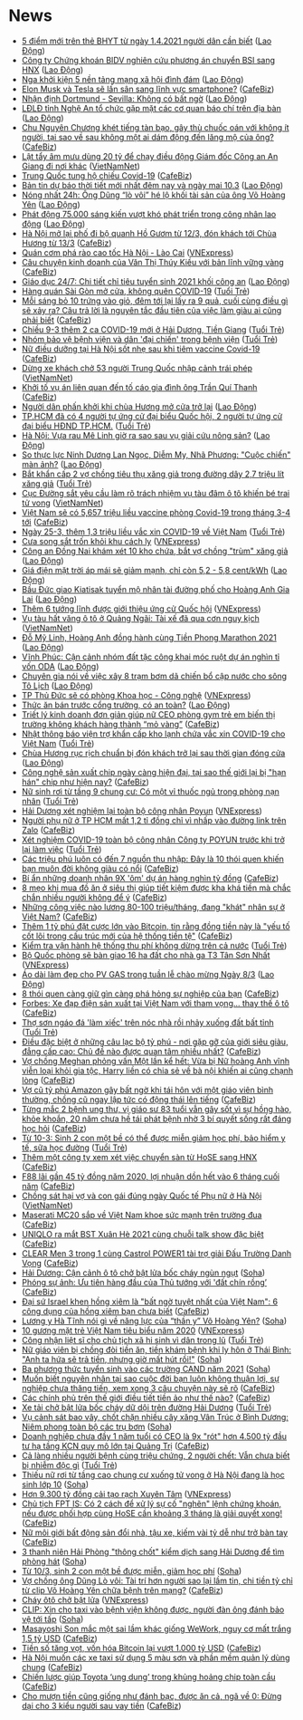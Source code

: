 # News

- [5 điểm mới trên thẻ BHYT từ ngày 1.4.2021 người dân cần biết](https://laodong.vn/ban-doc/5-diem-moi-tren-the-bhyt-tu-ngay-142021-nguoi-dan-can-biet-887457.ldo) ([Lao Động](https://laodong.vn))
- [Công ty Chứng khoán BIDV nghiên cứu phương án chuyển BSI sang HNX](https://laodong.vn/kinh-te/cong-ty-chung-khoan-bidv-nghien-cuu-phuong-an-chuyen-bsi-sang-hnx-887449.ldo) ([Lao Động](https://laodong.vn))
- [Nga khởi kiện 5 nền tảng mạng xã hội đình đám](https://laodong.vn/the-gioi/nga-khoi-kien-5-nen-tang-mang-xa-hoi-dinh-dam-887454.ldo) ([Lao Động](https://laodong.vn))
- [Elon Musk và Tesla sẽ lấn sân sang lĩnh vực smartphone?](https://cafebiz.vn/elon-musk-va-tesla-se-lan-san-sang-linh-vuc-smartphone-20210309184621241.chn) ([CafeBiz](https://cafebiz.vn))
- [Nhận định Dortmund - Sevilla: Không có bất ngờ](https://laodong.vn/bong-da-quoc-te/nhan-dinh-dortmund-sevilla-khong-co-bat-ngo-887442.ldo) ([Lao Động](https://laodong.vn))
- [LĐLĐ tỉnh Nghệ An tổ chức gặp mặt các cơ quan báo chí trên địa bàn](https://laodong.vn/cong-doan/ldld-tinh-nghe-an-to-chuc-gap-mat-cac-co-quan-bao-chi-tren-dia-ban-887406.ldo) ([Lao Động](https://laodong.vn))
- [Chu Nguyên Chương khét tiếng tàn bạo, gây thù chuốc oán với không ít người, tại sao về sau không một ai dám động đến lăng mộ của ông?](https://cafebiz.vn/chu-nguyen-chuong-khet-tieng-tan-bao-gay-thu-chuoc-oan-voi-khong-it-nguoi-tai-sao-ve-sau-khong-mot-ai-dam-dong-den-lang-mo-cua-ong-2021030915132976.chn) ([CafeBiz](https://cafebiz.vn))
- [Lật tẩy âm mưu dùng 20 tỷ để chạy điều động Giám đốc Công an An Giang đi nơi khác](http://vietnamnet.vn/vn/thoi-su/lat-tay-am-muu-dung-20-ty-de-chay-dieu-dong-giam-doc-cong-an-an-giang-di-noi-khac-718415.html) ([VietNamNet](https://vietnamnet.vn))
- [Trung Quốc tung hộ chiếu Covid-19](https://cafebiz.vn/trung-quoc-tung-ho-chieu-covid-19-20210309184249327.chn) ([CafeBiz](https://cafebiz.vn))
- [Bản tin dự báo thời tiết mới nhất đêm nay và ngày mai 10.3](https://laodong.vn/video/ban-tin-du-bao-thoi-tiet-moi-nhat-dem-nay-va-ngay-mai-103-887313.ldo) ([Lao Động](https://laodong.vn))
- [Nóng nhất 24h: Ông Dũng “lò vôi” hé lộ khối tài sản của ông Võ Hoàng Yên](https://laodong.vn/video-thoi-su/nong-nhat-24h-ong-dung-lo-voi-he-lo-khoi-tai-san-cua-ong-vo-hoang-yen-887378.ldo) ([Lao Động](https://laodong.vn))
- [Phát động 75.000 sáng kiến vượt khó phát triển trong công nhân lao động](https://laodong.vn/video-thoi-su/phat-dong-75000-sang-kien-vuot-kho-phat-trien-trong-cong-nhan-lao-dong-887372.ldo) ([Lao Động](https://laodong.vn))
- [Hà Nội mở lại phố đi bộ quanh Hồ Gươm từ 12/3, đón khách tới Chùa Hương từ 13/3](https://cafebiz.vn/ha-noi-mo-lai-pho-di-bo-quanh-ho-guom-tu-12-3-don-khach-toi-chua-huong-tu-13-3-20210309184038416.chn) ([CafeBiz](https://cafebiz.vn))
- [Quán cơm phá rào cao tốc Hà Nội - Lào Cai](https://vnexpress.net/quan-com-pha-rao-cao-toc-ha-noi-lao-cai-4245957.html) ([VNExpress](https://vnexpress.net))
- [Câu chuyện kinh doanh của Văn Thị Thúy Kiều với bản lĩnh vững vàng](https://cafebiz.vn/cau-chuyen-kinh-doanh-cua-van-thi-thuy-kieu-voi-ban-linh-vung-vang-20210309162040307.chn) ([CafeBiz](https://cafebiz.vn))
- [Giáo dục 24/7: Chi tiết chỉ tiêu tuyển sinh 2021 khối công an](https://laodong.vn/video-thoi-su/giao-duc-247-chi-tiet-chi-tieu-tuyen-sinh-2021-khoi-cong-an-887394.ldo) ([Lao Động](https://laodong.vn))
- [Hàng quán Sài Gòn mở cửa, không quên COVID-19](https://tuoitre.vn/hang-quan-sai-gon-mo-cua-khong-quen-covid-19-20210309183942122.htm) ([Tuổi Trẻ](https://tuoitre.vn))
- [Mỗi sáng bỏ 10 trứng vào giỏ, đêm tới lại lấy ra 9 quả, cuối cùng điều gì sẽ xảy ra? Câu trả lời là nguyên tắc đầu tiên của việc làm giàu ai cũng phải biết](https://cafebiz.vn/moi-sang-bo-10-trung-vao-gio-dem-toi-lai-lay-ra-9-qua-cuoi-cung-dieu-gi-se-xay-ra-cau-tra-loi-la-nguyen-tac-dau-tien-cua-viec-lam-giau-ai-cung-phai-biet-20210309151900964.chn) ([CafeBiz](https://cafebiz.vn))
- [Chiều 9-3 thêm 2 ca COVID-19 mới ở Hải Dương, Tiền Giang](https://tuoitre.vn/chieu-9-3-them-2-ca-covid-19-moi-o-hai-duong-tien-giang-20210309190956358.htm) ([Tuổi Trẻ](https://tuoitre.vn))
- [Nhóm bảo vệ bệnh viện và dân 'đại chiến' trong bệnh viện](https://tuoitre.vn/nhom-bao-ve-benh-vien-va-dan-dai-chien-trong-benh-vien-20210309190234144.htm) ([Tuổi Trẻ](https://tuoitre.vn))
- [Nữ điều dưỡng tại Hà Nội sốt nhẹ sau khi tiêm vaccine Covid-19](https://cafebiz.vn/nu-dieu-duong-tai-ha-noi-sot-nhe-sau-khi-tiem-vaccine-covid-19-20210309183830049.chn) ([CafeBiz](https://cafebiz.vn))
- [Dừng xe khách chở 53 người Trung Quốc nhập cảnh trái phép](http://vietnamnet.vn/vn/thoi-su/dung-xe-khach-cho-53-nguoi-trung-quoc-nhap-canh-trai-phep-718407.html) ([VietNamNet](https://vietnamnet.vn))
- [Khởi tố vụ án liên quan đến tố cáo gia đình ông Trần Quí Thanh](https://cafebiz.vn/khoi-to-vu-an-lien-quan-den-to-cao-gia-dinh-ong-tran-qui-thanh-20210309191539012.chn) ([CafeBiz](https://cafebiz.vn))
- [Người dân phấn khởi khi chùa Hương mở cửa trở lại](https://laodong.vn/video/nguoi-dan-phan-khoi-khi-chua-huong-mo-cua-tro-lai-887412.ldo) ([Lao Động](https://laodong.vn))
- [TP.HCM đã có 4 người tự ứng cử đại biểu Quốc hội, 2 người tự ứng cử đại biểu HĐND TP.HCM.](https://tuoitre.vn/tp-hcm-da-co-4-nguoi-tu-ung-cu-dai-bieu-quoc-hoi-2-nguoi-tu-ung-cu-dai-bieu-hdnd-tp-hcm-20210309190135238.htm) ([Tuổi Trẻ](https://tuoitre.vn))
- [Hà Nội: Vựa rau Mê Linh giờ ra sao sau vụ giải cứu nông sản?](https://laodong.vn/photo/ha-noi-vua-rau-me-linh-gio-ra-sao-sau-vu-giai-cuu-nong-san-887381.ldo) ([Lao Động](https://laodong.vn))
- [So thực lực Ninh Dương Lan Ngọc, Diễm My, Nhã Phương: &quot;Cuộc chiến&quot; màn ảnh?](https://laodong.vn/photo/so-thuc-luc-ninh-duong-lan-ngoc-diem-my-nha-phuong-cuoc-chien-man-anh-887359.ldo) ([Lao Động](https://laodong.vn))
- [Bắt khẩn cấp 2 vợ chồng tiêu thụ xăng giả trong đường dây 2,7 triệu lít xăng giả](https://tuoitre.vn/bat-khan-cap-2-vo-chong-tieu-thu-xang-gia-trong-duong-day-2-7-trieu-lit-xang-gia-20210309182317479.htm) ([Tuổi Trẻ](https://tuoitre.vn))
- [Cục Đường sắt yêu cầu làm rõ trách nhiệm vụ tàu đâm ô tô khiến bé trai tử vong](http://vietnamnet.vn/vn/thoi-su/an-toan-giao-thong/cuc-duong-sat-yeu-cau-lam-ro-trach-nhiem-vu-tau-dam-o-to-khien-be-trai-tu-vong-718406.html) ([VietNamNet](https://vietnamnet.vn))
- [Việt Nam sẽ có 5,657 triệu liều vaccine phòng Covid-19 trong tháng 3-4 tới](https://cafebiz.vn/viet-nam-se-co-5657-trieu-lieu-vaccine-phong-covid-19-trong-thang-3-4-toi-2021030918354115.chn) ([CafeBiz](https://cafebiz.vn))
- [Ngày 25-3, thêm 1,3 triệu liều vắc xin COVID-19 về Việt Nam](https://tuoitre.vn/ngay-25-3-them-1-3-trieu-lieu-vac-xin-covid-19-ve-viet-nam-20210309183730567.htm) ([Tuổi Trẻ](https://tuoitre.vn))
- [Cưa song sắt trốn khỏi khu cách ly](https://vnexpress.net/cua-song-sat-tron-khoi-khu-cach-ly-4245989.html) ([VNExpress](https://vnexpress.net))
- [Công an Đồng Nai khám xét 10 kho chứa, bắt vợ chồng &quot;trùm&quot; xăng giả](https://laodong.vn/phap-luat/cong-an-dong-nai-kham-xet-10-kho-chua-bat-vo-chong-trum-xang-gia-887400.ldo) ([Lao Động](https://laodong.vn))
- [Giá điện mặt trời áp mái sẽ giảm mạnh, chỉ còn 5,2 - 5,8 cent/kWh](https://laodong.vn/kinh-te/gia-dien-mat-troi-ap-mai-se-giam-manh-chi-con-52-58-centkwh-887398.ldo) ([Lao Động](https://laodong.vn))
- [Bầu Đức giao Kiatisak tuyển mộ nhân tài đường phố cho Hoàng Anh Gia Lai](https://laodong.vn/the-thao/bau-duc-giao-kiatisak-tuyen-mo-nhan-tai-duong-pho-cho-hoang-anh-gia-lai-887311.ldo) ([Lao Động](https://laodong.vn))
- [Thêm 6 tướng lĩnh được giới thiệu ứng cử Quốc hội](https://vnexpress.net/them-6-tuong-linh-duoc-gioi-thieu-ung-cu-quoc-hoi-4245981.html) ([VNExpress](https://vnexpress.net))
- [Vụ tàu hất văng ô tô ở Quảng Ngãi: Tài xế đã qua cơn nguy kịch](http://vietnamnet.vn/vn/thoi-su/vu-tau-hat-vang-o-to-o-quang-ngai-tai-xe-da-qua-con-nguy-kich-718387.html) ([VietNamNet](https://vietnamnet.vn))
- [Đỗ Mỹ Linh, Hoàng Anh đồng hành cùng Tiền Phong Marathon 2021](https://laodong.vn/photo/do-my-linh-hoang-anh-dong-hanh-cung-tien-phong-marathon-2021-887361.ldo) ([Lao Động](https://laodong.vn))
- [Vĩnh Phúc: Cận cảnh nhóm đất tặc công khai móc ruột dự án nghìn tỉ vốn ODA](https://laodong.vn/bat-dong-san/vinh-phuc-can-canh-nhom-dat-tac-cong-khai-moc-ruot-du-an-nghin-ti-von-oda-887081.ldo) ([Lao Động](https://laodong.vn))
- [Chuyên gia nói về việc xây 8 trạm bơm dã chiến bổ cập nước cho sông Tô Lịch](https://laodong.vn/xa-hoi/chuyen-gia-noi-ve-viec-xay-8-tram-bom-da-chien-bo-cap-nuoc-cho-song-to-lich-887362.ldo) ([Lao Động](https://laodong.vn))
- [TP Thủ Đức sẽ có phòng Khoa học - Công nghệ](https://vnexpress.net/tp-thu-duc-se-co-phong-khoa-hoc-cong-nghe-4245966.html) ([VNExpress](https://vnexpress.net))
- [Thức ăn bán trước cổng trường, có an toàn?](https://laodong.vn/xa-hoi/thuc-an-ban-truoc-cong-truong-co-an-toan-887305.ldo) ([Lao Động](https://laodong.vn))
- [Triết lý kinh doanh đơn giản giúp nữ CEO phòng gym trẻ em biến thị trường không khách hàng thành “mỏ vàng”](https://cafebiz.vn/triet-ly-kinh-doanh-don-gian-giup-nu-ceo-phong-gym-tre-em-bien-thi-truong-khong-khach-hang-thanh-mo-vang-20210309151741888.chn) ([CafeBiz](https://cafebiz.vn))
- [Nhật thông báo viện trợ khẩn cấp kho lạnh chứa vắc xin COVID-19 cho Việt Nam](https://tuoitre.vn/nhat-thong-bao-vien-tro-khan-cap-kho-lanh-chua-vac-xin-covid-19-cho-viet-nam-20210309170952094.htm) ([Tuổi Trẻ](https://tuoitre.vn))
- [Chùa Hương rục rịch chuẩn bị đón khách trở lại sau thời gian đóng cửa](https://laodong.vn/photo/chua-huong-ruc-rich-chuan-bi-don-khach-tro-lai-sau-thoi-gian-dong-cua-887271.ldo) ([Lao Động](https://laodong.vn))
- [Công nghệ sản xuất chip ngày càng hiện đại, tại sao thế giới lại bị "hạn hán" chip như hiện nay?](https://cafebiz.vn/cong-nghe-san-xuat-chip-ngay-cang-hien-dai-tai-sao-the-gioi-lai-bi-han-han-chip-nhu-hien-nay-20210309164513584.chn) ([CafeBiz](https://cafebiz.vn))
- [Nữ sinh rơi từ tầng 9 chung cư: Có một vỉ thuốc ngủ trong phòng nạn nhân](https://tuoitre.vn/nu-sinh-roi-tu-tang-9-chung-cu-co-mot-vi-thuoc-ngu-trong-phong-nan-nhan-20210309165824538.htm) ([Tuổi Trẻ](https://tuoitre.vn))
- [Hải Dương xét nghiệm lại toàn bộ công nhân Poyun](https://vnexpress.net/hai-duong-xet-nghiem-lai-toan-bo-cong-nhan-poyun-4245933.html) ([VNExpress](https://vnexpress.net))
- [Người phụ nữ ở TP HCM mất 1,2 tỉ đồng chỉ vì nhấp vào đường link trên Zalo](https://cafebiz.vn/nguoi-phu-nu-o-tp-hcm-mat-12-ti-dong-chi-vi-nhap-vao-duong-link-tren-zalo-20210309165533455.chn) ([CafeBiz](https://cafebiz.vn))
- [Xét nghiệm COVID-19 toàn bộ công nhân Công ty POYUN trước khi trở lại làm việc](https://tuoitre.vn/xet-nghiem-covid-19-toan-bo-cong-nhan-cong-ty-poyun-truoc-khi-tro-lai-lam-viec-20210309163802853.htm) ([Tuổi Trẻ](https://tuoitre.vn))
- [Các triệu phú luôn có đến 7 nguồn thu nhập: Đây là 10 thói quen khiến bạn muôn đời không giàu có nổi](https://cafebiz.vn/cac-trieu-phu-luon-co-den-7-nguon-thu-nhap-day-la-10-thoi-quen-khien-ban-muon-doi-khong-giau-co-noi-20210308200802052.chn) ([CafeBiz](https://cafebiz.vn))
- [Bí ẩn những doanh nhân 9X 'ôm' dự án hàng nghìn tỷ đồng](https://cafebiz.vn/bi-an-nhung-doanh-nhan-9x-om-du-an-hang-nghin-ty-dong-20210309165136891.chn) ([CafeBiz](https://cafebiz.vn))
- [8 mẹo khi mua đồ ăn ở siêu thị giúp tiết kiệm được kha khá tiền mà chắc chắn nhiều người không để ý](https://cafebiz.vn/8-meo-khi-mua-do-an-o-sieu-thi-giup-tiet-kiem-duoc-kha-kha-tien-ma-chac-chan-nhieu-nguoi-khong-de-y-20210309150754521.chn) ([CafeBiz](https://cafebiz.vn))
- [Những công việc nào lương 80-100 triệu/tháng, đang "khát" nhân sự ở Việt Nam?](https://cafebiz.vn/nhung-cong-viec-nao-luong-80-100-trieu-thang-dang-khat-nhan-su-o-viet-nam-20210309164441045.chn) ([CafeBiz](https://cafebiz.vn))
- [Thêm 1 tỷ phú đặt cược lớn vào Bitcoin, tin rằng đồng tiền này là "yếu tố cốt lõi trong cấu trúc mới của hệ thống tiền tệ"](https://cafebiz.vn/them-1-ty-phu-dat-cuoc-lon-vao-bitcoin-tin-rang-dong-tien-nay-la-yeu-to-cot-loi-trong-cau-truc-moi-cua-he-thong-tien-te-20210309164312412.chn) ([CafeBiz](https://cafebiz.vn))
- [Kiểm tra vận hành hệ thống thu phí không dừng trên cả nước](https://tuoitre.vn/kiem-tra-van-hanh-he-thong-thu-phi-khong-dung-tren-ca-nuoc-20210309160726933.htm) ([Tuổi Trẻ](https://tuoitre.vn))
- [Bộ Quốc phòng sẽ bàn giao 16 ha đất cho nhà ga T3 Tân Sơn Nhất](https://vnexpress.net/bo-quoc-phong-se-ban-giao-16-ha-dat-cho-nha-ga-t3-tan-son-nhat-4245891.html) ([VNExpress](https://vnexpress.net))
- [Áo dài làm đẹp cho PV GAS trong tuần lễ chào mừng Ngày 8/3](https://laodong.vn/thong-tin-doanh-nghiep/ao-dai-lam-dep-cho-pv-gas-trong-tuan-le-chao-mung-ngay-83-887298.ldo) ([Lao Động](https://laodong.vn))
- [8 thói quen càng giữ gìn càng phá hỏng sự nghiệp của bạn](https://cafebiz.vn/8-thoi-quen-cang-giu-gin-cang-pha-hong-su-nghiep-cua-ban-20210309152534824.chn) ([CafeBiz](https://cafebiz.vn))
- [Forbes: Xe đạp điện sản xuất tại Việt Nam với tham vọng... thay thế ô tô](https://cafebiz.vn/forbes-xe-dap-dien-san-xuat-tai-viet-nam-voi-tham-vong-thay-the-o-to-20210309160854571.chn) ([CafeBiz](https://cafebiz.vn))
- [Thợ sơn ngáo đá 'làm xiếc' trên nóc nhà rồi nhảy xuống đất bất tỉnh](https://tuoitre.vn/tho-son-ngao-da-lam-xiec-tren-noc-nha-roi-nhay-xuong-dat-bat-tinh-20210309154418702.htm) ([Tuổi Trẻ](https://tuoitre.vn))
- [Điều đặc biệt ở những câu lạc bộ tỷ phú - nơi gặp gỡ của giới siêu giàu, đẳng cấp cao: Chủ đề nào được quan tâm nhiều nhất?](https://cafebiz.vn/dieu-dac-biet-o-nhung-cau-lac-bo-ty-phu-noi-gap-go-cua-gioi-sieu-giau-dang-cap-cao-chu-de-nao-duoc-quan-tam-nhieu-nhat-20210309150416113.chn) ([CafeBiz](https://cafebiz.vn))
- [Vợ chồng Meghan phỏng vấn Một lần kể hết: Vừa bị Nữ hoàng Anh vĩnh viễn loại khỏi gia tộc, Harry liền có chia sẻ về bà nội khiến ai cũng chạnh lòng](https://cafebiz.vn/vo-chong-meghan-phong-van-mot-lan-ke-het-vua-bi-nu-hoang-anh-vinh-vien-loai-khoi-gia-toc-harry-lien-co-chia-se-ve-ba-noi-khien-ai-cung-chanh-long-20210309160529645.chn) ([CafeBiz](https://cafebiz.vn))
- [Vợ cũ tỷ phú Amazon gây bất ngờ khi tái hôn với một giáo viên bình thường, chồng cũ ngay lập tức có động thái lên tiếng](https://cafebiz.vn/vo-cu-ty-phu-amazon-gay-bat-ngo-khi-tai-hon-voi-mot-giao-vien-binh-thuong-chong-cu-ngay-lap-tuc-co-dong-thai-len-tieng-20210309154705931.chn) ([CafeBiz](https://cafebiz.vn))
- [Từng mắc 2 bệnh ung thư, vị giáo sư 83 tuổi vẫn gây sốt vì sự hồng hào, khỏe khoắn, 20 năm chưa hề tái phát bệnh nhờ 3 bí quyết sống rất đáng học hỏi](https://cafebiz.vn/tung-mac-2-benh-ung-thu-vi-giao-su-83-tuoi-van-gay-sot-vi-su-hong-hao-khoe-khoan-20-nam-chua-he-tai-phat-benh-nho-3-bi-quyet-song-rat-dang-hoc-hoi-20210309113916762.chn) ([CafeBiz](https://cafebiz.vn))
- [Từ 10-3: Sinh 2 con một bề có thể được miễn giảm học phí, bảo hiểm y tế, sữa học đường](https://tuoitre.vn/tu-10-3-sinh-2-con-1-be-co-the-duoc-mien-giam-hoc-phi-bao-hiem-y-te-sua-hoc-duong-20210309151642931.htm) ([Tuổi Trẻ](https://tuoitre.vn))
- [Thêm một công ty xem xét việc chuyển sàn từ HoSE sang HNX](https://cafebiz.vn/them-mot-cong-ty-xem-xet-viec-chuyen-san-tu-hose-sang-hnx-20210309153907808.chn) ([CafeBiz](https://cafebiz.vn))
- [F88 lãi gần 45 tỷ đồng năm 2020, lợi nhuận dồn hết vào 6 tháng cuối năm](https://cafebiz.vn/f88-lai-gan-45-ty-dong-nam-2020-loi-nhuan-don-het-vao-6-thang-cuoi-nam-20210309153439153.chn) ([CafeBiz](https://cafebiz.vn))
- [Chồng sát hại vợ và con gái đúng ngày Quốc tế Phụ nữ ở Hà Nội](http://vietnamnet.vn/vn/thoi-su/chong-sat-hai-vo-va-con-gai-dung-ngay-quoc-te-phu-nu-o-ha-noi-718331.html) ([VietNamNet](https://vietnamnet.vn))
- [Maserati MC20 sắp về Việt Nam khoe sức mạnh trên trường đua](https://cafebiz.vn/maserati-mc20-sap-ve-viet-nam-khoe-suc-manh-tren-truong-dua-20210309135054278.chn) ([CafeBiz](https://cafebiz.vn))
- [UNIQLO ra mắt BST Xuân Hè 2021 cùng chuỗi talk show đặc biệt](https://cafebiz.vn/uniqlo-ra-mat-bst-xuan-he-2021-cung-chuoi-talk-show-dac-biet-2021030915181855.chn) ([CafeBiz](https://cafebiz.vn))
- [CLEAR Men 3 trong 1 cùng Castrol POWER1 tài trợ giải Đấu Trường Danh Vọng](https://cafebiz.vn/clear-men-3-trong-1-cung-castrol-power1-tai-tro-giai-dau-truong-danh-vong-20210309151713181.chn) ([CafeBiz](https://cafebiz.vn))
- [Hải Dương: Cận cảnh ô tô chở bật lửa bốc cháy ngùn ngụt](https://soha.vn/hai-duong-can-canh-o-to-cho-bat-lua-boc-chay-ngun-ngut-2021030915034782.htm) ([Soha](https://soha.vn))
- [Phóng sự ảnh: Ưu tiên hàng đầu của Thủ tướng với 'đất chín rồng’](https://cafebiz.vn/phong-su-anh-uu-tien-hang-dau-cua-thu-tuong-voi-dat-chin-rong-2021030915260273.chn) ([CafeBiz](https://cafebiz.vn))
- [Đại sứ Israel khen hồng xiêm là "bất ngờ tuyệt nhất của Việt Nam": 6 công dụng của hồng xiêm bạn chưa biết](https://cafebiz.vn/dai-su-israel-khen-hong-xiem-la-bat-ngo-tuyet-nhat-cua-viet-nam-6-cong-dung-cua-hong-xiem-ban-chua-biet-20210309152428872.chn) ([CafeBiz](https://cafebiz.vn))
- [Lương y Hà Tĩnh nói gì về năng lực của “thần y” Võ Hoàng Yên?](https://soha.vn/luong-y-ha-tinh-noi-gi-ve-nang-luc-cua-than-y-vo-hoang-yen-20210309150709558.htm) ([Soha](https://soha.vn))
- [10 gương mặt trẻ Việt Nam tiêu biểu năm 2020](https://vnexpress.net/10-guong-mat-tre-viet-nam-tieu-bieu-nam-2020-4245854.html) ([VNExpress](https://vnexpress.net))
- [Công nhận liệt sĩ cho chủ tịch xã hi sinh vì dân trong lũ](https://tuoitre.vn/cong-nhan-liet-si-cho-chu-tich-xa-hi-sinh-vi-dan-trong-lu-20210309144701673.htm) ([Tuổi Trẻ](https://tuoitre.vn))
- [Nữ giáo viên bị chồng đòi tiền ăn, tiền khám bệnh khi ly hôn ở Thái Bình: "Anh ta hứa sẽ trả tiền, nhưng giờ mất hút rồi!"](https://soha.vn/chuyen-kho-tin-khi-chong-doi-tien-vo-luc-chia-tay-o-thai-binh-anh-ta-hua-se-tra-tien-nhung-gio-mat-hut-roi-20210309151000701.htm) ([Soha](https://soha.vn))
- [Ba phương thức tuyển sinh vào các trường CAND năm 2021](https://soha.vn/ba-phuong-thuc-tuyen-sinh-vao-cac-truong-cand-nam-2021-20210309140813972.htm) ([Soha](https://soha.vn))
- [Muốn biết nguyên nhân tại sao cuộc đời bạn luôn không thuận lợi, sự nghiệp chưa thăng tiến, xem xong 3 câu chuyện này sẽ rõ](https://cafebiz.vn/muon-biet-nguyen-nhan-tai-sao-cuoc-doi-ban-luon-khong-thuan-loi-su-nghiep-chua-thang-tien-xem-xong-3-cau-chuyen-nay-se-ro-20210309092928756.chn) ([CafeBiz](https://cafebiz.vn))
- [Các chính phủ trên thế giới điều tiết tiền ảo như thế nào?](https://cafebiz.vn/cac-chinh-phu-tren-the-gioi-dieu-tiet-tien-ao-nhu-the-nao-2021030913405323.chn) ([CafeBiz](https://cafebiz.vn))
- [Xe tải chở bật lửa bốc cháy dữ dội trên đường Hải Dương](https://tuoitre.vn/xe-tai-cho-bat-lua-boc-chay-du-doi-tren-duong-hai-duong-20210309144048848.htm) ([Tuổi Trẻ](https://tuoitre.vn))
- [Vụ cảnh sát bao vây, chốt chặn nhiều cây xăng Vân Trúc ở Bình Dương: Niêm phong toàn bộ các trụ bơm](https://soha.vn/vu-canh-sat-bao-vay-chot-chan-nhieu-cay-xang-van-truc-o-binh-duong-niem-phong-toan-bo-cac-tru-bom-20210309142425442.htm) ([Soha](https://soha.vn))
- [Doanh nghiệp chưa đầy 1 năm tuổi có CEO là 9x "rót" hơn 4.500 tỷ đầu tư hạ tầng KCN quy mô lớn tại Quảng Trị](https://cafebiz.vn/doanh-nghiep-chua-day-1-nam-tuoi-co-ceo-la-9x-rot-hon-4500-ty-dau-tu-ha-tang-kcn-quy-mo-lon-tai-quang-tri-20210309144636532.chn) ([CafeBiz](https://cafebiz.vn))
- [Cả làng nhiều người bệnh cùng triệu chứng, 2 người chết: Vẫn chưa biết bị nhiễm độc gì](https://tuoitre.vn/ca-lang-nhieu-nguoi-benh-cung-trieu-chung-2-nguoi-chet-van-chua-biet-bi-nhiem-doc-gi-20210309121940045.htm) ([Tuổi Trẻ](https://tuoitre.vn))
- [Thiếu nữ rơi từ tầng cao chung cư xuống tử vong ở Hà Nội đang là học sinh lớp 10](https://soha.vn/thieu-nu-roi-tu-tang-cao-chung-cu-xuong-tu-vong-o-ha-noi-dang-la-hoc-sinh-lop-10-20210309143801744.htm) ([Soha](https://soha.vn))
- [Hơn 9.300 tỷ đồng cải tạo rạch Xuyên Tâm](https://vnexpress.net/hon-9-300-ty-dong-cai-tao-rach-xuyen-tam-4245781.html) ([VNExpress](https://vnexpress.net))
- [Chủ tịch FPT IS: Có 2 cách để xử lý sự cố "nghẽn" lệnh chứng khoán, nếu được phối hợp cùng HoSE cần khoảng 3 tháng là giải quyết xong!](https://cafebiz.vn/chu-tich-fpt-is-co-2-cach-de-xu-ly-su-co-nghen-lenh-chung-khoan-neu-duoc-phoi-hop-cung-hose-can-khoang-3-thang-la-giai-quyet-xong-20210309144156456.chn) ([CafeBiz](https://cafebiz.vn))
- [Nữ môi giới bất động sản đổi nhà, tậu xe, kiếm vài tỷ dễ như trở bàn tay](https://cafebiz.vn/nu-moi-gioi-bat-dong-san-doi-nha-tau-xe-kiem-vai-ty-de-nhu-tro-ban-tay-20210309143900758.chn) ([CafeBiz](https://cafebiz.vn))
- [3 thanh niên Hải Phòng "thông chốt" kiểm dịch sang Hải Dương để tìm phòng hát](https://soha.vn/3-thanh-nien-hai-phong-thong-chot-kiem-dich-sang-hai-duong-de-tim-phong-hat-20210309142703388.htm) ([Soha](https://soha.vn))
- [Từ 10/3, sinh 2 con một bề được miễn, giảm học phí](https://soha.vn/tu-10-3-sinh-2-con-mot-be-duoc-mien-giam-hoc-phi-20210309135031826.htm) ([Soha](https://soha.vn))
- [Vợ chồng ông Dũng Lò vôi: Tài trí hơn người sao lại lầm tin, chi tiền tỷ chỉ từ clip Võ Hoàng Yên chữa bệnh trên mạng?](https://cafebiz.vn/vo-chong-ong-dung-lo-voi-tai-tri-hon-nguoi-sao-lai-lam-tin-chi-tien-ty-chi-tu-clip-vo-hoang-yen-chua-benh-tren-mang-20210309143138593.chn) ([CafeBiz](https://cafebiz.vn))
- [Cháy ôtô chở bật lửa](https://vnexpress.net/chay-oto-cho-bat-lua-4245785.html) ([VNExpress](https://vnexpress.net))
- [CLIP: Xin cho taxi vào bệnh viện không được, người đàn ông đánh bảo vệ tới tấp](https://soha.vn/clip-xin-cho-taxi-vao-benh-vien-khong-duoc-nguoi-dan-ong-danh-bao-ve-toi-tap-20210309141729017.htm) ([Soha](https://soha.vn))
- [Masayoshi Son mắc một sai lầm khác giống WeWork, nguy cơ mất trắng 1,5 tỷ USD](https://cafebiz.vn/masayoshi-son-mac-mot-sai-lam-khac-giong-wework-nguy-co-mat-trang-15-ty-usd-20210309142023441.chn) ([CafeBiz](https://cafebiz.vn))
- [Tiền số tăng vọt, vốn hóa Bitcoin lại vượt 1.000 tỷ USD](https://cafebiz.vn/tien-so-tang-vot-von-hoa-bitcoin-lai-vuot-1000-ty-usd-20210309133808826.chn) ([CafeBiz](https://cafebiz.vn))
- [Hà Nội muốn các xe taxi sử dụng 5 màu sơn và phần mềm quản lý dùng chung](https://cafebiz.vn/ha-noi-muon-cac-xe-taxi-su-dung-5-mau-son-va-phan-mem-quan-ly-dung-chung-202103091412135.chn) ([CafeBiz](https://cafebiz.vn))
- [Chiến lược giúp Toyota ‘ung dung’ trong khủng hoảng chip toàn cầu](https://cafebiz.vn/chien-luoc-giup-toyota-ung-dung-trong-khung-hoang-chip-toan-cau-20210309134307318.chn) ([CafeBiz](https://cafebiz.vn))
- [Cho mượn tiền cũng giống như đánh bạc, được ăn cả, ngã về 0: Đừng dại cho 3 kiểu người sau vay tiền](https://cafebiz.vn/cho-muon-tien-cung-giong-nhu-danh-bac-duoc-an-ca-nga-ve-0-dung-dai-cho-3-kieu-nguoi-sau-vay-tien-20210308163407927.chn) ([CafeBiz](https://cafebiz.vn))

